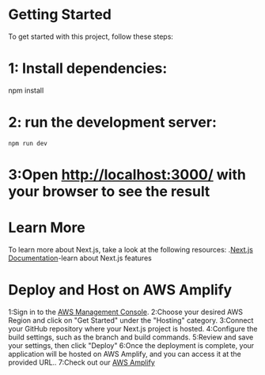 # Getting Started
 To get started with this project, follow these steps:
# 1: Install dependencies:
  npm install
# 2: run the development server:
    npm run dev
 # 3:Open [http://localhost:3000/](http://localhost:3000/) with your browser to see the result
# Learn More
 To learn more about Next.js, take a look at the following resources:
 .[Next.js Documentation](https://nextjs.org/docs/getting-started/installation)-learn about Next.js features
 # Deploy and Host on AWS Amplify
 1:Sign in to the [AWS Management Console](https://console.aws.amazon.com/amplify/).
 2:Choose your desired AWS Region and click on "Get Started" under the "Hosting" category.
 3:Connect your GitHub repository where your Next.js project is hosted.
 4:Configure the build settings, such as the branch and build commands.
 5:Review and save your settings, then click "Deploy"
 6:Once the deployment is complete, your application will be hosted on AWS Amplify, and you can access it at the provided URL..
 7:Check out our [AWS Amplify](https://master.dpku7vnj1ad2v.amplifyapp.com/)


